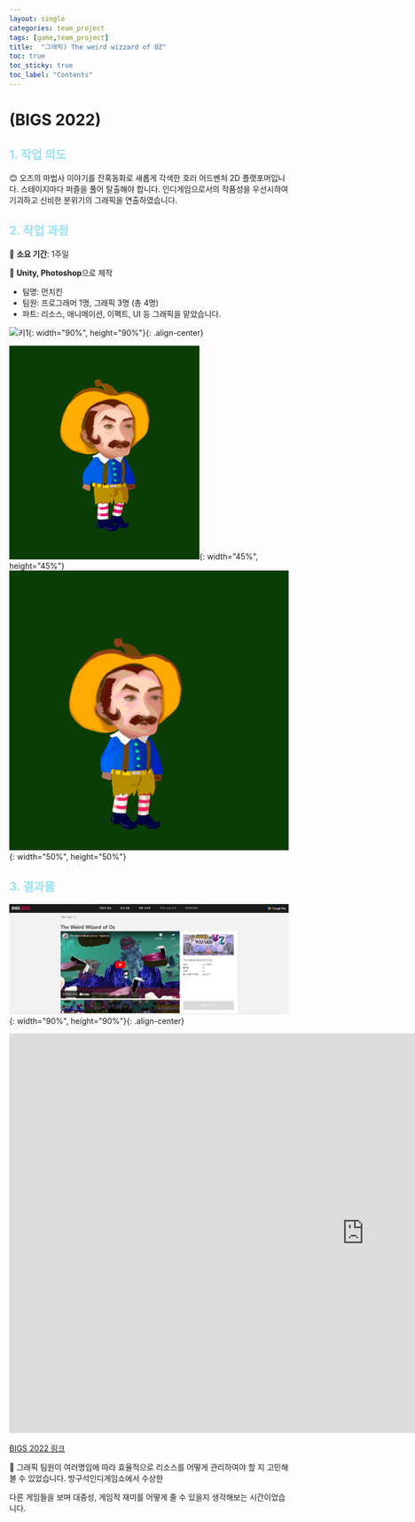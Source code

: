 ```yaml
---
layout: single
categories: team_project
tags: [game,team_project]
title:  "그래픽) The weird wizzard of OZ"
toc: true
toc_sticky: true
toc_label: "Contents"
---
```


#  (BIGS 2022)



## <span style="color:#9AE1F5">1. 작업 의도</span>

:blush: 오즈의 마법사 이야기를 잔혹동화로 새롭게 각색한 호러 어드벤처 2D 플랫포머입니다.
스테이지마다 퍼즐을 풀어 탈출해야 합니다. 인디게임으로서의 작품성을 우선시하여
기괴하고 신비한 분위기의 그래픽을 연출하였습니다.

 



## <span style="color:#9AE1F5">2. 작업 과정</span>

   :runner: **소요 기간**: 1주일

   :speech_balloon: **Unity, Photoshop**으로 제작   

 

- 팀명: 먼치킨
- 팀원: 프로그래머 1명, 그래픽 3명 (총 4명)
- 파트: 리소스, 애니메이션, 이펙트, UI 등 그래픽을 맡았습니다.



![키1](/images/2022-10-12-Oz/키1.JPG){: width="90%", height="90%"}{:  .align-center}



![mun2](/images/2022-10-12-Oz/mun2.gif){: width="45%", height="45%"}![mundie](/images/2022-10-12-Oz/mundie.gif){: width="50%", height="50%"}












## <span style="color:#9AE1F5">3. 결과물 </span>





![b](/images/2022-10-12-Oz/b.PNG){: width="90%", height="90%"}{:  .align-center}









<iframe width="1280" height="720" src="https://www.youtube.com/embed/CHe3aG-7cC0" title="BIGS2022 오즈" frameborder="0" allow="accelerometer; autoplay; clipboard-write; encrypted-media; gyroscope; picture-in-picture" allowfullscreen></iframe>











[BIGS 2022 링크 ](https://bigameshow.com/release_view.html?gameId=165)









:thought_balloon:  그래픽 팀원이 여러명임에 따라 효율적으로 리소스를 어떻게 관리하여야 할 지 고민해볼 수 있었습니다. 방구석인디게임쇼에서 수상한

다른 게임들을 보며 대중성, 게임적 재미를 어떻게 줄 수 있을지 생각해보는 시간이었습니다. 

